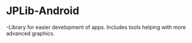 # JPLib-Android
-Library for easier development of apps. Includes tools helping with more advanced graphics.

